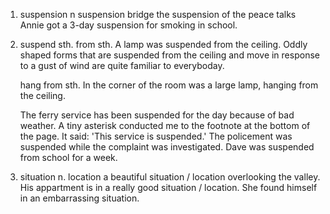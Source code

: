 1. suspension n 
   suspension bridge
   the suspension of the peace talks
   Annie got a 3-day suspension for smoking in school.
   
2. suspend sth. from sth.
   A lamp was suspended from the ceiling.
   Oddly shaped forms that are suspended from the ceiling and move in response to a gust of wind are quite familiar to everyboday.
   
   hang from sth.
   In the corner of the room was a large lamp, hanging from the ceiling.
   
   The ferry service has been suspended for the day because of bad weather.
   A tiny asterisk conducted me to the footnote at the bottom of the page. It said: 'This service is suspended.'
   The policement was suspended while the complaint was investigated.
   Dave was suspended from school for a week.
   
3. situation n.
   location
   a beautiful situation / location overlooking the valley.
   His appartment is in a really good situation / location.
   She found himself in an embarrassing situation.
   
   
   
   